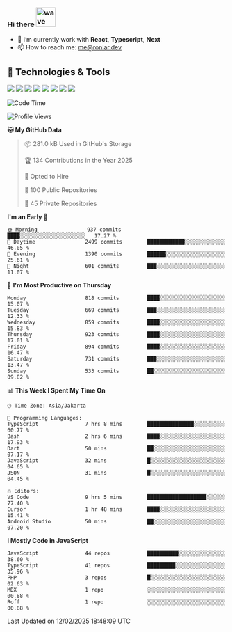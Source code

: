 ### Hi there <img src="https://i.ibb.co/q0Hx1KK/wave.gif" alt="wave" width="45px">

- 🌱 I’m currently work with **React**, **Typescript**, **Next**
- 📫 How to reach me: me@roniar.dev

## 🔧 Technologies & Tools

![](https://img.shields.io/badge/OS-Linux-informational?style=flat&logo=linux&logoColor=white&color=2bbc8a)
![](https://img.shields.io/badge/OS-Windows-informational?style=flat&logo=windows&logoColor=white&color=2bbc8a)
![](https://img.shields.io/badge/Code-JavaScript-informational?style=flat&logo=javascript&logoColor=white&color=2bbc8a)
![](https://img.shields.io/badge/Code-Golang-informational?style=flat&logo=go&logoColor=white&color=2bbc8a)
![](https://img.shields.io/badge/Code-React-informational?style=flat&logo=react&logoColor=white&color=2bbc8a)
![](https://img.shields.io/badge/Code-Next-informational?style=flat&logo=next.js&logoColor=white&color=2bbc8a)
![](https://img.shields.io/badge/Shell-Bash-informational?style=flat&logo=gnu-bash&logoColor=white&color=2bbc8a)
![](https://img.shields.io/badge/Tools-Docker-informational?style=flat&logo=docker&logoColor=white&color=2bbc8a)

<!--START_SECTION:waka-->
![Code Time](http://img.shields.io/badge/Code%20Time-2%2C320%20hrs%2021%20mins-blue)

![Profile Views](http://img.shields.io/badge/Profile%20Views-0-blue)

**🐱 My GitHub Data** 

> 📦 281.0 kB Used in GitHub's Storage 
 > 
> 🏆 134 Contributions in the Year 2025
 > 
> 💼 Opted to Hire
 > 
> 📜 100 Public Repositories 
 > 
> 🔑 45 Private Repositories 
 > 
**I'm an Early 🐤** 

```text
🌞 Morning                937 commits         ████░░░░░░░░░░░░░░░░░░░░░   17.27 % 
🌆 Daytime                2499 commits        ████████████░░░░░░░░░░░░░   46.05 % 
🌃 Evening                1390 commits        ██████░░░░░░░░░░░░░░░░░░░   25.61 % 
🌙 Night                  601 commits         ███░░░░░░░░░░░░░░░░░░░░░░   11.07 % 
```
📅 **I'm Most Productive on Thursday** 

```text
Monday                   818 commits         ████░░░░░░░░░░░░░░░░░░░░░   15.07 % 
Tuesday                  669 commits         ███░░░░░░░░░░░░░░░░░░░░░░   12.33 % 
Wednesday                859 commits         ████░░░░░░░░░░░░░░░░░░░░░   15.83 % 
Thursday                 923 commits         ████░░░░░░░░░░░░░░░░░░░░░   17.01 % 
Friday                   894 commits         ████░░░░░░░░░░░░░░░░░░░░░   16.47 % 
Saturday                 731 commits         ███░░░░░░░░░░░░░░░░░░░░░░   13.47 % 
Sunday                   533 commits         ██░░░░░░░░░░░░░░░░░░░░░░░   09.82 % 
```


📊 **This Week I Spent My Time On** 

```text
🕑︎ Time Zone: Asia/Jakarta

💬 Programming Languages: 
TypeScript               7 hrs 8 mins        ███████████████░░░░░░░░░░   60.77 % 
Bash                     2 hrs 6 mins        ████░░░░░░░░░░░░░░░░░░░░░   17.93 % 
Dart                     50 mins             ██░░░░░░░░░░░░░░░░░░░░░░░   07.17 % 
JavaScript               32 mins             █░░░░░░░░░░░░░░░░░░░░░░░░   04.65 % 
JSON                     31 mins             █░░░░░░░░░░░░░░░░░░░░░░░░   04.45 % 

🔥 Editors: 
VS Code                  9 hrs 5 mins        ███████████████████░░░░░░   77.40 % 
Cursor                   1 hr 48 mins        ████░░░░░░░░░░░░░░░░░░░░░   15.41 % 
Android Studio           50 mins             ██░░░░░░░░░░░░░░░░░░░░░░░   07.20 % 
```

**I Mostly Code in JavaScript** 

```text
JavaScript               44 repos            ██████████░░░░░░░░░░░░░░░   38.60 % 
TypeScript               41 repos            █████████░░░░░░░░░░░░░░░░   35.96 % 
PHP                      3 repos             █░░░░░░░░░░░░░░░░░░░░░░░░   02.63 % 
MDX                      1 repo              ░░░░░░░░░░░░░░░░░░░░░░░░░   00.88 % 
Roff                     1 repo              ░░░░░░░░░░░░░░░░░░░░░░░░░   00.88 % 
```




 Last Updated on 12/02/2025 18:48:09 UTC
<!--END_SECTION:waka-->
